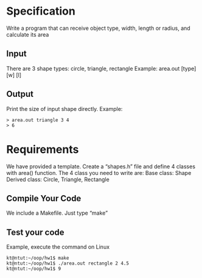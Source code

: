 # Specification
Write a program that can receive object type, width, length or radius, and calculate its area

## Input
There are 3 shape types: circle, triangle, rectangle
Example:
area.out [type] [w] [l]

## Output
Print the size of input shape directly. Example:
```
> area.out triangle 3 4
> 6
```

# Requirements

We have provided a template. Create a “shapes.h” file and define 4 classes with area() function. The 4 class you need to write are:
Base class: Shape
Derived class: Circle, Triangle, Rectangle

## Compile Your Code

We include a Makefile. Just type “make”


## Test your code
Example, execute the command on Linux
```
kt@ntut:~/oop/hw1$ make
kt@ntut:~/oop/hw1$ ./area.out rectangle 2 4.5
kt@ntut:~/oop/hw1$ 9
```